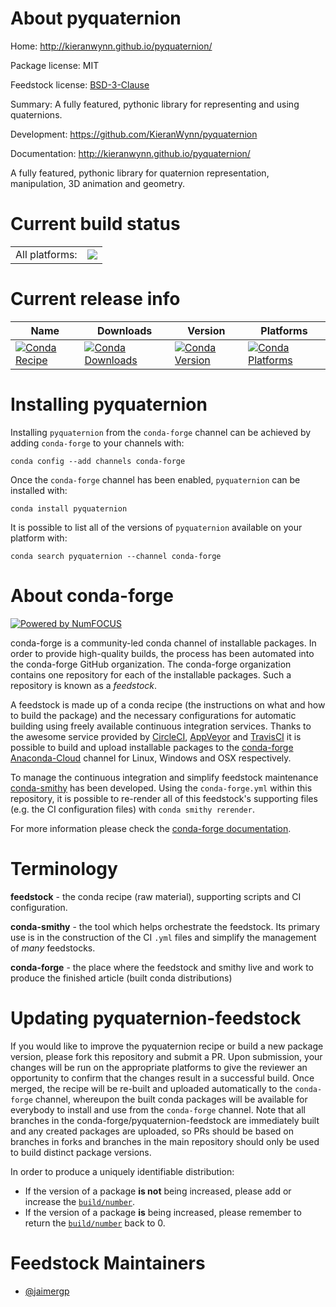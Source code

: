 About pyquaternion
==================

Home: http://kieranwynn.github.io/pyquaternion/

Package license: MIT

Feedstock license: [BSD-3-Clause](https://github.com/conda-forge/pyquaternion-feedstock/blob/master/LICENSE.txt)

Summary: A fully featured, pythonic library for representing and using quaternions.

Development: https://github.com/KieranWynn/pyquaternion

Documentation: http://kieranwynn.github.io/pyquaternion/

A fully featured, pythonic library for quaternion representation,
manipulation, 3D animation and geometry.


Current build status
====================


<table><tr><td>All platforms:</td>
    <td>
      <a href="https://dev.azure.com/conda-forge/feedstock-builds/_build/latest?definitionId=11733&branchName=master">
        <img src="https://dev.azure.com/conda-forge/feedstock-builds/_apis/build/status/pyquaternion-feedstock?branchName=master">
      </a>
    </td>
  </tr>
</table>

Current release info
====================

| Name | Downloads | Version | Platforms |
| --- | --- | --- | --- |
| [![Conda Recipe](https://img.shields.io/badge/recipe-pyquaternion-green.svg)](https://anaconda.org/conda-forge/pyquaternion) | [![Conda Downloads](https://img.shields.io/conda/dn/conda-forge/pyquaternion.svg)](https://anaconda.org/conda-forge/pyquaternion) | [![Conda Version](https://img.shields.io/conda/vn/conda-forge/pyquaternion.svg)](https://anaconda.org/conda-forge/pyquaternion) | [![Conda Platforms](https://img.shields.io/conda/pn/conda-forge/pyquaternion.svg)](https://anaconda.org/conda-forge/pyquaternion) |

Installing pyquaternion
=======================

Installing `pyquaternion` from the `conda-forge` channel can be achieved by adding `conda-forge` to your channels with:

```
conda config --add channels conda-forge
```

Once the `conda-forge` channel has been enabled, `pyquaternion` can be installed with:

```
conda install pyquaternion
```

It is possible to list all of the versions of `pyquaternion` available on your platform with:

```
conda search pyquaternion --channel conda-forge
```


About conda-forge
=================

[![Powered by NumFOCUS](https://img.shields.io/badge/powered%20by-NumFOCUS-orange.svg?style=flat&colorA=E1523D&colorB=007D8A)](http://numfocus.org)

conda-forge is a community-led conda channel of installable packages.
In order to provide high-quality builds, the process has been automated into the
conda-forge GitHub organization. The conda-forge organization contains one repository
for each of the installable packages. Such a repository is known as a *feedstock*.

A feedstock is made up of a conda recipe (the instructions on what and how to build
the package) and the necessary configurations for automatic building using freely
available continuous integration services. Thanks to the awesome service provided by
[CircleCI](https://circleci.com/), [AppVeyor](https://www.appveyor.com/)
and [TravisCI](https://travis-ci.com/) it is possible to build and upload installable
packages to the [conda-forge](https://anaconda.org/conda-forge)
[Anaconda-Cloud](https://anaconda.org/) channel for Linux, Windows and OSX respectively.

To manage the continuous integration and simplify feedstock maintenance
[conda-smithy](https://github.com/conda-forge/conda-smithy) has been developed.
Using the ``conda-forge.yml`` within this repository, it is possible to re-render all of
this feedstock's supporting files (e.g. the CI configuration files) with ``conda smithy rerender``.

For more information please check the [conda-forge documentation](https://conda-forge.org/docs/).

Terminology
===========

**feedstock** - the conda recipe (raw material), supporting scripts and CI configuration.

**conda-smithy** - the tool which helps orchestrate the feedstock.
                   Its primary use is in the construction of the CI ``.yml`` files
                   and simplify the management of *many* feedstocks.

**conda-forge** - the place where the feedstock and smithy live and work to
                  produce the finished article (built conda distributions)


Updating pyquaternion-feedstock
===============================

If you would like to improve the pyquaternion recipe or build a new
package version, please fork this repository and submit a PR. Upon submission,
your changes will be run on the appropriate platforms to give the reviewer an
opportunity to confirm that the changes result in a successful build. Once
merged, the recipe will be re-built and uploaded automatically to the
`conda-forge` channel, whereupon the built conda packages will be available for
everybody to install and use from the `conda-forge` channel.
Note that all branches in the conda-forge/pyquaternion-feedstock are
immediately built and any created packages are uploaded, so PRs should be based
on branches in forks and branches in the main repository should only be used to
build distinct package versions.

In order to produce a uniquely identifiable distribution:
 * If the version of a package **is not** being increased, please add or increase
   the [``build/number``](https://conda.io/docs/user-guide/tasks/build-packages/define-metadata.html#build-number-and-string).
 * If the version of a package **is** being increased, please remember to return
   the [``build/number``](https://conda.io/docs/user-guide/tasks/build-packages/define-metadata.html#build-number-and-string)
   back to 0.

Feedstock Maintainers
=====================

* [@jaimergp](https://github.com/jaimergp/)

